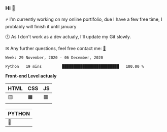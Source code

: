### Hi 👋

⚡ I’m currently working on my online portifolio, due I have a few free time, I problably will finish it until january

🕔 As I don't work as a dev actualy, I'll update my Git slowly.

✉ Any further questions, feel free contact me: <a href="mailto:contato@gustavocruz.dev.br"> 📩 </a>


<!--START_SECTION:waka-->
```text
Week: 29 November, 2020 - 06 December, 2020

Python   19 mins         █████████████████████████   100.00 % 
```
<!--END_SECTION:waka-->


**Front-end Level actualy**

|HTML|CSS|JS|
|----|---|--|
|🟨 |🟧 |🟥|

|PYTHON|
|------|
|  🐍  |





<!--
**Gusttavohsc/gusttavohsc** is a ✨ _special_ ✨ repository because its `README.md` (this file) appears on your GitHub profile.

Here are some ideas to get you started:

🔭 I’m currently working on my online portifolio, due I have a few free time, I problably will finish it until january
🌱 I’m currently learning Front-end
- 👯 I’m looking to collaborate on ...
- 🤔 I’m looking for help with ...
- 💬 Ask me about ...
- 📫 How to reach me: ...
- 😄 Pronouns: ...
- ⚡ Fun fact: ...
-->
